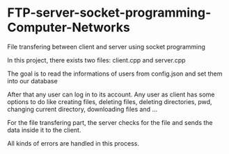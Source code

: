 # FTP-server-socket-programming-Computer-Networks
File transfering between client and server using socket programming

In this project, there exists two files: client.cpp and server.cpp

The goal is to read the informations of users from config.json and set them into our database

After that any user can log in to its account. Any user as client has some options to do like creating files, deleting files, deleting directories, pwd, changing current directory, downloading files and ...

For the file transfering part, the server checks for the file and sends the data inside it to the client.

All kinds of errors are handled in this process.
